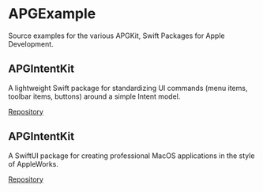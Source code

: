 # APGExample

Source examples for the various APGKit, Swift Packages for Apple Development.

## APGIntentKit

A lightweight Swift package for standardizing UI commands (menu items, toolbar items, buttons) around a simple Intent model.

[Repository](https://github.com/magesteve/APGIntentKit)

## APGIntentKit

A SwiftUI package for creating professional MacOS applications in the style of AppleWorks.

[Repository](https://github.com/magesteve/APGWorkKit)
